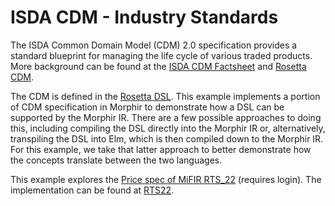 # ISDA CDM - Industry Standards
The ISDA Common Domain Model (CDM) 2.0 specification provides a standard blueprint for managing the life cycle of various 
traded products.  More background can be found at the [ISDA CDM Factsheet](https://www.isda.org/2018/11/22/isda-cdm-factsheet/) 
and [Rosetta CDM](https://docs.rosetta-technology.io/cdm/readme.html).

The CDM is defined in the [Rosetta DSL](https://docs.rosetta-technology.io/dsl/index.html).  This example implements
a portion of CDM specification in Morphir to demonstrate how a DSL can be supported by the Morphir IR.  There are a few 
possible approaches to doing this, including compiling the DSL directly into the Morphir IR or, alternatively, transpiling
the DSL into Elm, which is then compiled down to the Morphir IR.  For this example, we take that latter approach to better
demonstrate how the concepts translate between the two languages.

This example explores the [Price spec of MiFIR RTS_22](https://ui.rosetta-technology.io/#/system/read-only-CDM) (requires login).
The implementation can be found at [RTS22](RTS22.elm).